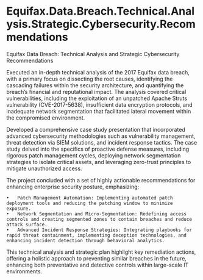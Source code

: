 # Equifax.Data.Breach.Technical.Analysis.Strategic.Cybersecurity.Recommendations

Equifax Data Breach: Technical Analysis and Strategic Cybersecurity Recommendations

Executed an in-depth technical analysis of the 2017 Equifax data breach, with a primary focus on dissecting the root causes, identifying the cascading failures within the security architecture, and quantifying the breach’s financial and reputational impact. The analysis covered critical vulnerabilities, including the exploitation of an unpatched Apache Struts vulnerability (CVE-2017-5638), insufficient data encryption protocols, and inadequate network segmentation that facilitated lateral movement within the compromised environment.

Developed a comprehensive case study presentation that incorporated advanced cybersecurity methodologies such as vulnerability management, threat detection via SIEM solutions, and incident response tactics. The case study delved into the specifics of proactive defense measures, including rigorous patch management cycles, deploying network segmentation strategies to isolate critical assets, and leveraging zero-trust principles to mitigate unauthorized access.

The project concluded with a set of highly actionable recommendations for enhancing enterprise security posture, emphasizing:

	•	Patch Management Automation: Implementing automated patch deployment tools and reducing the patching window to minimize exposure.
	•	Network Segmentation and Micro-Segmentation: Redefining access controls and creating segmented zones to contain breaches and reduce attack surface.
	•	Advanced Incident Response Strategies: Integrating playbooks for rapid threat containment, implementing deception technologies, and enhancing incident detection through behavioral analytics.

This technical analysis and strategic plan highlight key remediation actions, offering a holistic approach to preventing similar breaches in the future, enhancing both preventative and detective controls within large-scale IT environments.
